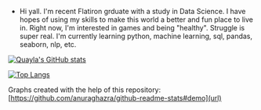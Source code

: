 -  Hi yall. I'm recent Flatiron grduate with a study in Data Science. I have hopes of using my skills to make this world a better and fun place to live in. 
Right now, I'm interested in games and being "healthy". Struggle is super real.
I'm currently learning python, machine learning, sql, pandas, seaborn, nlp, etc.

[![Quayla's GitHub stats](https://github-readme-stats.vercel.app/api?username=halmonchaquayla&show_icons=true&theme=radical)](https://github.com/halmonchaquayla/github-readme-stats)

[![Top Langs](https://github-readme-stats.vercel.app/api/top-langs/?username=halmonchaquayla)](https://github.com/halmonchaquayla/github-readme-stats)

Graphs created with the help of this repository: [https://github.com/anuraghazra/github-readme-stats#demo](url)

<!-- in your header -->
<h><link rel="stylesheet" href="https://cdn.jsdelivr.net/gh/devicons/devicon@v2.11.0/devicon.min.css"></h>

<!-- in your body -->
<b><i class="devicon-csharp-line colored"></i></b>
